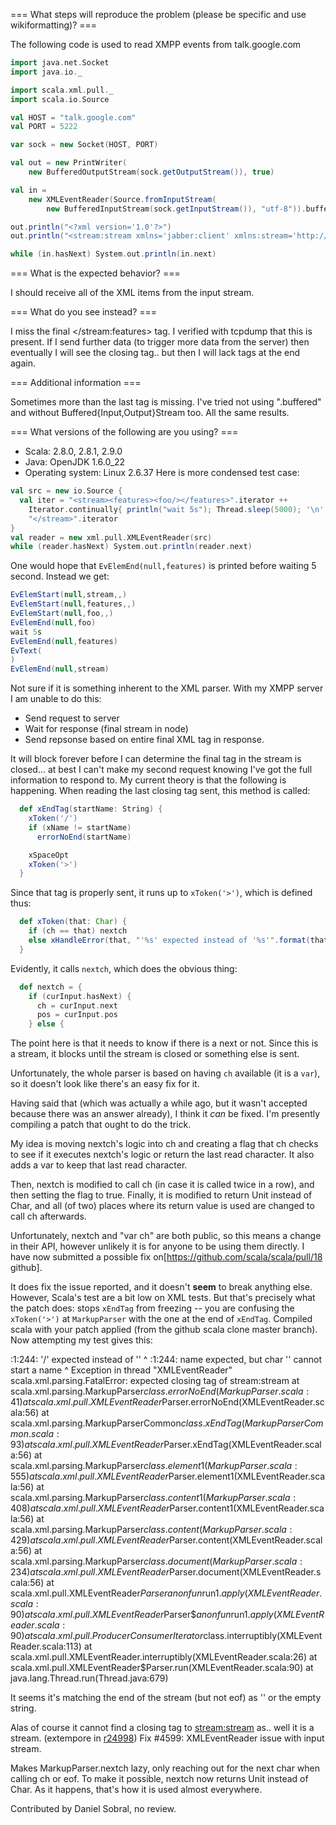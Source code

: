 === What steps will reproduce the problem (please be specific and use wikiformatting)? ===

The following code is used to read XMPP events from talk.google.com

```scala
import java.net.Socket
import java.io._

import scala.xml.pull._
import scala.io.Source

val HOST = "talk.google.com"
val PORT = 5222

var sock = new Socket(HOST, PORT)

val out = new PrintWriter(
    new BufferedOutputStream(sock.getOutputStream()), true)

val in =
    new XMLEventReader(Source.fromInputStream(
        new BufferedInputStream(sock.getInputStream()), "utf-8")).buffered

out.println("<?xml version='1.0'?>")
out.println("<stream:stream xmlns='jabber:client' xmlns:stream='http://etherx.jabber.org/streams' to='chilon.net' version='1.0' xml:lang='en'>")

while (in.hasNext) System.out.println(in.next)

```

=== What is the expected behavior? ===

I should receive all of the XML items from the input stream.


=== What do you see instead? ===

I miss the final </stream:features> tag. I verified with tcpdump that this is present. If I send further data (to trigger more data from the server) then eventually I will see the closing tag.. but then I will lack tags at the end again.

=== Additional information ===

Sometimes more than the last tag is missing. I've tried not using ".buffered" and without Buffered{Input,Output}Stream too. All the same results.

=== What versions of the following are you using? ===
  - Scala: 2.8.0, 2.8.1, 2.9.0
  - Java: OpenJDK 1.6.0_22
  - Operating system: Linux 2.6.37
Here is more condensed test case:
```scala
val src = new io.Source {
  val iter = "<stream><features><foo/></features>".iterator ++
    Iterator.continually{ println("wait 5s"); Thread.sleep(5000); '\n' }.take(1) ++
    "</stream>".iterator
}
val reader = new xml.pull.XMLEventReader(src)
while (reader.hasNext) System.out.println(reader.next)
```

One would hope that `EvElemEnd(null,features)` is printed before waiting 5 second. Instead we get:
```scala
EvElemStart(null,stream,,)
EvElemStart(null,features,,)
EvElemStart(null,foo,,)
EvElemEnd(null,foo)
wait 5s
EvElemEnd(null,features)
EvText(
)
EvElemEnd(null,stream)
```

Not sure if it is something inherent to the XML parser.
With my XMPP server I am unable to do this:

- Send request to server
- Wait for response (final stream in node)
- Send repsonse based on entire final XML tag in response.

It will block forever before I can determine the final tag in the stream is closed... at best I can't make my second request knowing I've got the full information to respond to.
My current theory is that the following is happening. When reading the last closing tag sent, this method is called:

```scala
  def xEndTag(startName: String) {
    xToken('/')
    if (xName != startName)
      errorNoEnd(startName)

    xSpaceOpt
    xToken('>')
  }
```

Since that tag is properly sent, it runs up to `xToken('>')`, which is defined thus:

```scala
  def xToken(that: Char) {
    if (ch == that) nextch
    else xHandleError(that, "'%s' expected instead of '%s'".format(that, ch))
  }
```

Evidently, it calls `nextch`, which does the obvious thing:

```scala
  def nextch = {
    if (curInput.hasNext) {
      ch = curInput.next
      pos = curInput.pos
    } else {
```

The point here is that it needs to know if there is a next or not. Since this is a stream, it blocks until the stream is closed or something else is sent.

Unfortunately, the whole parser is based on having `ch` available (it is a `var`), so it doesn't look like there's an easy fix for it.

Having said that (which was actually a while ago, but it wasn't accepted because there was an answer already), I think it *can* be fixed. I'm presently compiling a patch that ought to do the trick.

My idea is moving nextch's logic into ch and creating a flag that ch checks to see if it executes nextch's logic or return the last read character. It also adds a var to keep that last read character.

Then, nextch is modified to call ch (in case it is called twice in a row), and then setting the flag to true. Finally, it is modified to return Unit instead of Char, and all (of two) places where its return value is used are changed to call ch afterwards.

Unfortunately, nextch and "var ch" are both public, so this means a change in their API, however unlikely it is for anyone to be using them directly.
I have now submitted a possible fix on[https://github.com/scala/scala/pull/18 github].

It does fix the issue reported, and it doesn't **seem** to break anything else. However, Scala's test are a bit low on XML tests.
But that's precisely what the patch does: stops `xEndTag` from freezing -- you are confusing the `xToken('>')` at `MarkupParser` with the one at the end of `xEndTag`.
Compiled scala with your patch applied (from the github scala clone master branch). Now attempting my test gives this:

:1:244: '/' expected instead of ''                                                                                                                                                                                                                                                   ^
:1:244: name expected, but char '' cannot start a name                                                                                                                                                                                                                                                   ^
Exception in thread "XMLEventReader" scala.xml.parsing.FatalError: expected closing tag of stream:stream
        at scala.xml.parsing.MarkupParser$class.errorNoEnd(MarkupParser.scala:41)
        at scala.xml.pull.XMLEventReader$Parser.errorNoEnd(XMLEventReader.scala:56)
        at scala.xml.parsing.MarkupParserCommon$class.xEndTag(MarkupParserCommon.scala:93)
        at scala.xml.pull.XMLEventReader$Parser.xEndTag(XMLEventReader.scala:56)
        at scala.xml.parsing.MarkupParser$class.element1(MarkupParser.scala:555)
        at scala.xml.pull.XMLEventReader$Parser.element1(XMLEventReader.scala:56)
        at scala.xml.parsing.MarkupParser$class.content1(MarkupParser.scala:408)
        at scala.xml.pull.XMLEventReader$Parser.content1(XMLEventReader.scala:56)
        at scala.xml.parsing.MarkupParser$class.content(MarkupParser.scala:429)
        at scala.xml.pull.XMLEventReader$Parser.content(XMLEventReader.scala:56)
        at scala.xml.parsing.MarkupParser$class.document(MarkupParser.scala:234)
        at scala.xml.pull.XMLEventReader$Parser.document(XMLEventReader.scala:56)
        at scala.xml.pull.XMLEventReader$Parser$$anonfun$run$1.apply(XMLEventReader.scala:90)
        at scala.xml.pull.XMLEventReader$Parser$$anonfun$run$1.apply(XMLEventReader.scala:90)
        at scala.xml.pull.ProducerConsumerIterator$class.interruptibly(XMLEventReader.scala:113)
        at scala.xml.pull.XMLEventReader.interruptibly(XMLEventReader.scala:26)
        at scala.xml.pull.XMLEventReader$Parser.run(XMLEventReader.scala:90)
        at java.lang.Thread.run(Thread.java:679)

It seems it's matching the end of the stream (but not eof) as '' or the empty string.

Alas of course it cannot find a closing tag to <stream:stream> as.. well it is a stream.
(extempore in [r24998](https://codereview.scala-lang.org/fisheye/changelog/scala-svn?cs=24998)) Fix #4599: XMLEventReader issue with input stream.

Makes MarkupParser.nextch lazy, only reaching out for the next char
when calling ch or eof. To make it possible, nextch now returns Unit
instead of Char. As it happens, that's how it is used almost everywhere.

Contributed by Daniel Sobral, no review.
